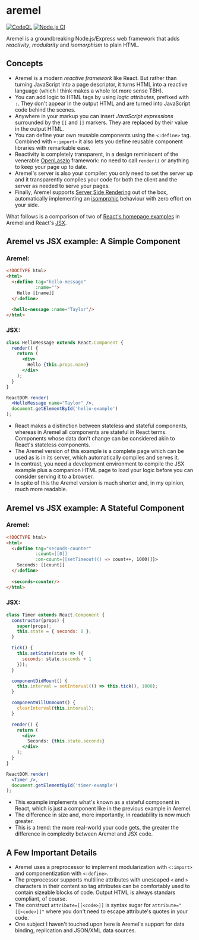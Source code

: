 # aremel

[![CodeQL](https://github.com/fcapolini/aremel/actions/workflows/codeql-analysis.yml/badge.svg)](https://github.com/fcapolini/aremel/actions/workflows/codeql-analysis.yml)
[![Node.js CI](https://github.com/fcapolini/aremel/actions/workflows/node.js.yml/badge.svg)](https://github.com/fcapolini/aremel/actions/workflows/node.js.yml)

Aremel is a groundbreaking Node.js/Express web framework that adds *reactivity*, *modularity* and *isomorphism* to plain HTML.

## Concepts

* Aremel is a modern *reactive framework* like React. But rather than turning JavaScript into a page descriptor, it turns HTML into a reactive language (which I think makes a whole lot more sense TBH).
* You can add logic to HTML tags by using *logic attributes*, prefixed
with `:`. They don't appear in the output HTML and are turned into
JavaScript code behind the scenes.
* Anywhere in your markup you can insert *JavaScript expressions* surrounded by the `[[` and `]]` markers. They are replaced by their value in the output HTML.
* You can define your own reusable components using the `<:define>` tag. Combined with `<:import>` it also lets you define reusable component libraries with remarkable ease.
* Reactivity is completely transparent, in a design reminiscent of the venerable [OpenLaszlo](https://en.wikipedia.org/wiki/OpenLaszlo) framework: no need to call `render()` or anything to keep your page up to date.
* Aremel's server is also your compiler: you only need to set the server up and it transparently compiles your code for both the client and the server as needed to serve your pages.
* Finally, Aremel supports [Server Side Rendering](https://www.digitalocean.com/community/tutorials/react-server-side-rendering) out of the box, automatically implementing an [isomprphic](https://medium.com/@ElyseKoGo/an-introduction-to-isomorphic-web-application-architecture-a8c81c42f59) behaviour with zero effort on your side.

What follows is a comparison of two of [React's homepage examples](https://reactjs.org/) in Aremel and React's [JSX](https://reactjs.org/docs/introducing-jsx.html).

## Aremel vs JSX example: A Simple Component

### Aremel:

```html
<!DOCTYPE html>
<html>
  <:define tag="hello-message"
           :name="">
    Hello [[name]]
  </:define>

  <hello-nessage :name="Taylor"/>
</html>
```

### JSX:

```jsx
class HelloMessage extends React.Component {
  render() {
    return (
      <div>
        Hello {this.props.name}
      </div>
    );
  }
}

ReactDOM.render(
  <HelloMessage name="Taylor" />,
  document.getElementById('hello-example')
);
```

* React makes a distinction between stateless and stateful components, whereas in Aremel all components are stateful in React terms. Components whose data don't change can be considered akin to React's stateless components.
* The Aremel version of this example is a complete page which can be used as is in its server, which automatically compiles and serves it.
* In contrast, you need a development environment to compile the JSX example plus a companion HTML page to load your logic before you can consider serving it to a browser.
* In spite of this the Aremel version is much shorter and, in my opinion, much more readable.

## Aremel vs JSX example: A Stateful Component

### Aremel:

```html
<!DOCTYPE html>
<html>
  <:define tag="seconds-counter"
           :count=[[0]]
           :on-count=[[setTimeout(() => count++, 1000)]]>
    Seconds: [[count]]
  </:define>
  
  <seconds-counter/>
</html>
```

### JSX:
```jsx
class Timer extends React.Component {
  constructor(props) {
    super(props);
    this.state = { seconds: 0 };
  }

  tick() {
    this.setState(state => ({
      seconds: state.seconds + 1
    }));
  }

  componentDidMount() {
    this.interval = setInterval(() => this.tick(), 1000);
  }

  componentWillUnmount() {
    clearInterval(this.interval);
  }

  render() {
    return (
      <div>
        Seconds: {this.state.seconds}
      </div>
    );
  }
}

ReactDOM.render(
  <Timer />,
  document.getElementById('timer-example')
);
```

* This example implements what's known as a stateful component in React, which is just a component like in the previous example in Aremel.
* The difference in size and, more importantly, in readability is now much greater.
* This is a trend: the more real-world your code gets, the greater the difference in complexity between Aremel and JSX code.

## A Few Important Details

* Aremel uses a preprocessor to implement modularization with `<:import>` and componentization with `<:define>`.
* The preprocessor supports multiline attributes with unescaped `<` and `>` characters in their content so tag attributes can be comfortably used to contain sizeable blocks of code. Output HTML is always standars compliant, of course.
* The construct `attribute=[[<code>]]` is syntax sugar for `attribute="[[<code>]]"` where you don't need to escape attribute's quotes in your code.
* One subject I haven't touched upon here is Aremel's support for data binding, replication and JSON/XML data sources.
